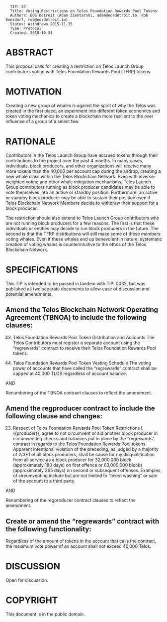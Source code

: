       TIP: 33
      Title: Voting Restrictions on Telos Foundation Rewards Pool Tokens
      Authors: EOS Detroit (Adam Zientarski, adam@eosdetroit.io, Rob Konsdorf, rob@eosdetroit.io)
      Status: Withdrawn 2015-11-15
      Type: Protocol
      Created: 2018-10-31
      
      
# ABSTRACT

This proposal calls for creating a restriction on Telos Launch Group contributors voting with Telos Foundation Rewards Pool (TFRP) tokens.

# MOTIVATION

Creating a new group of whales is against the spirit of why the Telos was created in the first place; an experiment into different token economics and token voting mechanics to create a blockchain more resilient to the over influence of a group of a select few.

# RATIONALE

Contributors in the Telos Launch Group have accrued tokens through their contributions to the project over the past 4 months. In many cases, individuals, block producers, and other organizations will receive many more tokens than the 40,000 per account cap during the airdrop, creating a new whale class within the Telos Blockchain Network. Even with inverse-weighted voting and other whale mitigation mechanisms, Telos Launch Group contributors running as block producer candidates may be able to vote themselves into an active or standby position. Furthermore, an active or standby block producer may be able to sustain their position even if Telos Blockchain Network Members decide to withdraw their support for a block producer.

The restriction should also extend to Telos Launch Group contributors who are not running block producers for a few reasons. The first is that these individuals or entities may decide to run block producers in the future. The second is that the TFRP distributions will still make some of these members voting whales. Even if these whales end up benevolent in nature, systematic creation of voting whales is counterintuitive to the ethos of the Telos Blockchain Network.

# SPECIFICATIONS

This TIP is intended to be passed in tandem with TIP: 0032, but was published as two separate documents to allow ease of discussion and potential amendments.

## Amend the Telos Blockchain Network Operating Agreement (TBNOA) to include the following clauses:
43. Telos Foundation Rewards Pool Token Distribution and Accounts
The Telos Contributors must register a separate account using the “regrewards” contract to receive their Telos Foundation Rewards Pool tokens.

44. Telos Foundation Rewards Pool Token Vesting Schedule
The voting power of accounts that have called the “regrewards” contract shall be capped at 40,000 TLOS regardless of account balance.

AND

Renumbering of the TBNOA contract clauses to reflect the amendment.

## Amend the regproducer contract to include the following clause and changes:
23. Respect of Telos Foundation Rewards Pool Token Restrictions
I, {{producer}}, agree to not circumvent or aid another block producer in circumventing checks and balances put in place by the “regrewards” contract in regards to the Telos Foundation Rewards Pool tokens. Apparent intentional violation of the preceding, as judged by a majority of 2/3+1 of all block producers, shall be cause for my disqualification from all service as a block producer for 32,000,000 block (approximately 180 days) on first offence or 63,000,000 blocks (approximately 365 days) on second or subsequent offenses. Examples of circumventing include but are not limited to “token washing” or sale of the account to a third party.

AND

Renumbering of the regproducer contract clauses to reflect the amendment.

## Create or amend the “regrewards” contract with the following functionality:
Regardless of the amount of tokens in the account that calls the contract, the maximum vote power of an account shall not exceed 40,000 Telos.

# DISCUSSION

Open for discussion.

# COPYRIGHT

This document is in the public domain.
